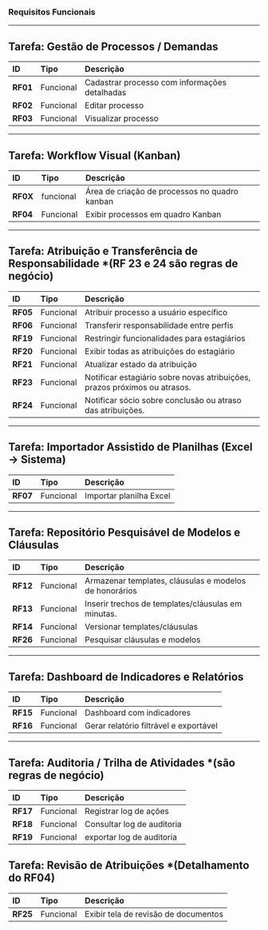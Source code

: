 ### Requisitos Funcionais

---

## Tarefa: Gestão de Processos / Demandas

| ID | Tipo | Descrição |
| :--- | :--- | :--- |
| **RF01** | Funcional | Cadastrar processo com informações detalhadas | essas informações devem conter cliente, número do processo, petição modelo, atividade, andamento, prazo e responsável. |
| **RF02** | Funcional | Editar processo | deve ser possível atualizar informações como cliente, número do processo, petição modelo, atividade, andamento, prazo e responsável. |
| **RF03** | Funcional | Visualizar processo | deve apresentar todos os detalhes do processo como cliente, número do processo, petição modelo, atividade, andamento, prazo e responsável. |

---

## Tarefa: Workflow Visual (Kanban)

| ID | Tipo | Descrição |
| :--- | :--- | :--- |
| **RF0X** | funcional | Área de criação de processos no quadro kanban | permitindo adicionar detalhes do processo |
| **RF04** | Funcional | Exibir processos em quadro Kanban | deve conter etapas configuráveis (Ex.: Elaboração → Revisão → Pendente Cliente → Concluída) e permitir alteração de etapa com atualização automática do responsável. |

---

## Tarefa: Atribuição e Transferência de Responsabilidade *(RF 23 e 24 são regras de negócio)

| ID | Tipo | Descrição |
| :--- | :--- | :--- |
| **RF05** | Funcional | Atribuir processo a usuário específico | notificar automaticamente o responsável. |
| **RF06** | Funcional | Transferir responsabilidade entre perfis | (ex.: estagiário → sócio) com notificação. |
| **RF19** | Funcional | Restringir funcionalidades para estagiários | em comparação ao administrador. |
| **RF20** | Funcional | Exibir todas as atribuições do estagiário | na página inicial (interface intuitiva e responsiva). |
| **RF21** | Funcional | Atualizar estado da atribuição | na página da atribuição ou no dashboard do estagiário. |
| **RF23** | Funcional | Notificar estagiário sobre novas atribuições, prazos próximos ou atrasos. |
| **RF24** | Funcional | Notificar sócio sobre conclusão ou atraso das atribuições. |

---

## Tarefa: Importador Assistido de Planilhas (Excel → Sistema)

| ID | Tipo | Descrição |
| :--- | :--- | :--- |
| **RF07** | Funcional | Importar planilha Excel | com mapeamento de colunas (Cliente, Processo nº, Atividade, Andamento, Prazo), criar/atualizar processos em lote com pré-visualização. |

---

## Tarefa: Repositório Pesquisável de Modelos e Cláusulas

| ID | Tipo | Descrição |
| :--- | :--- | :--- |
| **RF12** | Funcional | Armazenar templates, cláusulas e modelos de honorários | com tags e busca por palavras-chave. |
| **RF13** | Funcional | Inserir trechos de templates/cláusulas em minutas. |
| **RF14** | Funcional | Versionar templates/cláusulas | registrar autor e data. |
| **RF26** | Funcional | Pesquisar cláusulas e modelos | por palavras-chave. |

---

## Tarefa: Dashboard de Indicadores e Relatórios

| ID | Tipo | Descrição |
| :--- | :--- | :--- |
| **RF15** | Funcional | Dashboard com indicadores | nº processos por status, % no prazo vs atrasados, tempo médio de resolução/atraso, nº prazos críticos (≤7 dias), metas por tipo, tempo até primeira ação, taxa de reapresentação/retrabalho. |
| **RF16** | Funcional | Gerar relatório filtrável e exportável | o formato do relatório deve ser PDF/CSV e baseado nos indicadores. |

---

## Tarefa: Auditoria / Trilha de Atividades *(são regras de negócio)

| ID | Tipo | Descrição |
| :--- | :--- | :--- |
| **RF17** | Funcional | Registrar log de ações | (criação, edição, mudança de status, anexos) com usuário e data. |
| **RF18** | Funcional | Consultar log de auditoria | em formato estruturado para conformidade. | 
| **RF19** | Funcional | exportar log de auditoria | em formato estruturado para conformidade. |

## Tarefa: Revisão de Atribuições *(Detalhamento do RF04)

| ID | Tipo | Descrição |
| :--- | :--- | :--- |
| **RF25** | Funcional | Exibir tela de revisão de documentos | antes de marcar atribuição como concluída. |
